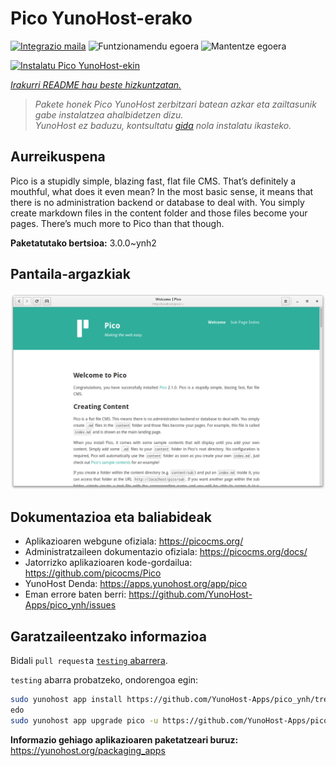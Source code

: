 <!--
Ohart ongi: README hau automatikoki sortu da <https://github.com/YunoHost/apps/tree/master/tools/readme_generator>ri esker
EZ editatu eskuz.
-->

# Pico YunoHost-erako

[![Integrazio maila](https://dash.yunohost.org/integration/pico.svg)](https://dash.yunohost.org/appci/app/pico) ![Funtzionamendu egoera](https://ci-apps.yunohost.org/ci/badges/pico.status.svg) ![Mantentze egoera](https://ci-apps.yunohost.org/ci/badges/pico.maintain.svg)

[![Instalatu Pico YunoHost-ekin](https://install-app.yunohost.org/install-with-yunohost.svg)](https://install-app.yunohost.org/?app=pico)

*[Irakurri README hau beste hizkuntzatan.](./ALL_README.md)*

> *Pakete honek Pico YunoHost zerbitzari batean azkar eta zailtasunik gabe instalatzea ahalbidetzen dizu.*  
> *YunoHost ez baduzu, kontsultatu [gida](https://yunohost.org/install) nola instalatu ikasteko.*

## Aurreikuspena

Pico is a stupidly simple, blazing fast, flat file CMS. That’s definitely a mouthful, what does it even mean? In the most basic sense, it means that there is no administration backend or database to deal with. You simply create markdown files in the content folder and those files become your pages. There’s much more to Pico than that though.

**Paketatutako bertsioa:** 3.0.0~ynh2

## Pantaila-argazkiak

![Pico(r)en pantaila-argazkia](./doc/screenshots/screenshot.png)

## Dokumentazioa eta baliabideak

- Aplikazioaren webgune ofiziala: <https://picocms.org/>
- Administratzaileen dokumentazio ofiziala: <https://picocms.org/docs/>
- Jatorrizko aplikazioaren kode-gordailua: <https://github.com/picocms/Pico>
- YunoHost Denda: <https://apps.yunohost.org/app/pico>
- Eman errore baten berri: <https://github.com/YunoHost-Apps/pico_ynh/issues>

## Garatzaileentzako informazioa

Bidali `pull request`a [`testing` abarrera](https://github.com/YunoHost-Apps/pico_ynh/tree/testing).

`testing` abarra probatzeko, ondorengoa egin:

```bash
sudo yunohost app install https://github.com/YunoHost-Apps/pico_ynh/tree/testing --debug
edo
sudo yunohost app upgrade pico -u https://github.com/YunoHost-Apps/pico_ynh/tree/testing --debug
```

**Informazio gehiago aplikazioaren paketatzeari buruz:** <https://yunohost.org/packaging_apps>
